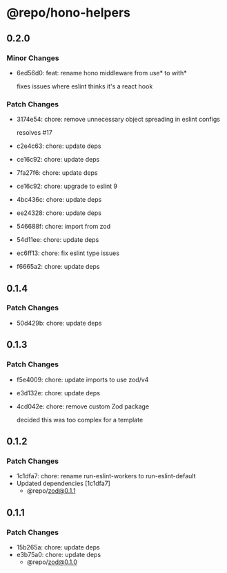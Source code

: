 # @repo/hono-helpers

## 0.2.0

### Minor Changes

- 6ed56d0: feat: rename hono middleware from use* to with*

  fixes issues where eslint thinks it's a react hook

### Patch Changes

- 3174e54: chore: remove unnecessary object spreading in eslint configs

  resolves #17

- c2e4c63: chore: update deps
- ce16c92: chore: update deps
- 7fa27f6: chore: update deps
- ce16c92: chore: upgrade to eslint 9
- 4bc436c: chore: update deps
- ee24328: chore: update deps
- 546688f: chore: import from zod
- 54d11ee: chore: update deps
- ec6ff13: chore: fix eslint type issues
- f6665a2: chore: update deps

## 0.1.4

### Patch Changes

- 50d429b: chore: update deps

## 0.1.3

### Patch Changes

- f5e4009: chore: update imports to use zod/v4
- e3d132e: chore: update deps
- 4cd042e: chore: remove custom Zod package

  decided this was too complex for a template

## 0.1.2

### Patch Changes

- 1c1dfa7: chore: rename run-eslint-workers to run-eslint-default
- Updated dependencies [1c1dfa7]
  - @repo/zod@0.1.1

## 0.1.1

### Patch Changes

- 15b265a: chore: update deps
- e3b75a0: chore: update deps
  - @repo/zod@0.1.0
